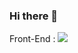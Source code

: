 ### Hi there 👋

Front-End : <img src="https://img.shields.io/badge/javascript-F7DF1E?style=for-the-badge&logo=javascript&logoColor=black"> 

<!--
**dgfh0450/dgfh0450** is a ✨ _special_ ✨ repository because its `README.md` (this file) appears on your GitHub profile.

Here are some ideas to get you started:

- 🔭 I’m currently working on ...
- 🌱 I’m currently learning ...
- 👯 I’m looking to collaborate on ...
- 🤔 I’m looking for help with ...
- 💬 Ask me about ...
- 📫 How to reach me: ...
- 😄 Pronouns: ...
- ⚡ Fun fact: ...
-->
